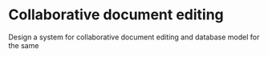 # Collaborative document editing
Design a system for collaborative document editing and database model for the same
